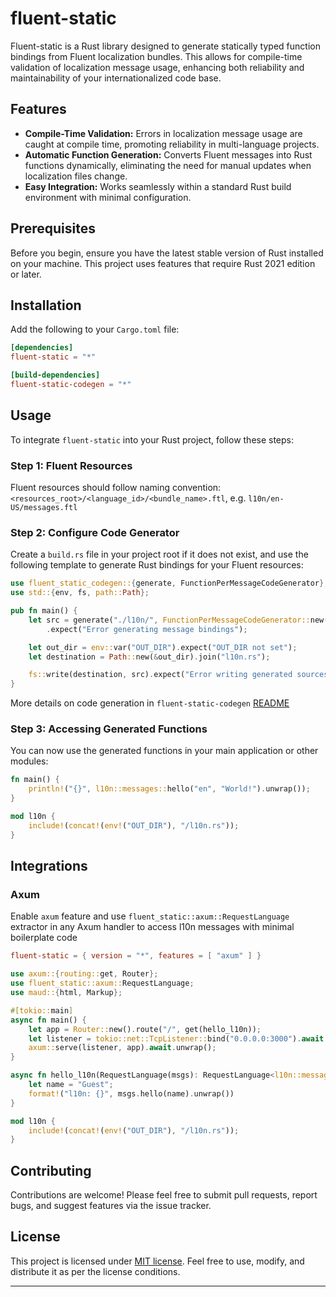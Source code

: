 
# fluent-static

Fluent-static is a Rust library designed to generate statically typed function bindings from Fluent localization bundles. This allows for compile-time validation of localization message usage, enhancing both reliability and maintainability of your internationalized code base.

## Features

- **Compile-Time Validation:** Errors in localization message usage are caught at compile time, promoting reliability in multi-language projects.
- **Automatic Function Generation:** Converts Fluent messages into Rust functions dynamically, eliminating the need for manual updates when localization files change.
- **Easy Integration:** Works seamlessly within a standard Rust build environment with minimal configuration.

## Prerequisites

Before you begin, ensure you have the latest stable version of Rust installed on your machine. This project uses features that require Rust 2021 edition or later.

## Installation

Add the following to your `Cargo.toml` file:

```toml
[dependencies]
fluent-static = "*"

[build-dependencies]
fluent-static-codegen = "*"
```

## Usage

To integrate `fluent-static` into your Rust project, follow these steps:

### Step 1: Fluent Resources

Fluent resources should follow naming convention: `<resources_root>/<language_id>/<bundle_name>.ftl`, e.g. `l10n/en-US/messages.ftl`

### Step 2: Configure Code Generator

Create a `build.rs` file in your project root if it does not exist, and use the following template to generate Rust bindings for your Fluent resources:

```rust
use fluent_static_codegen::{generate, FunctionPerMessageCodeGenerator};
use std::{env, fs, path::Path};

pub fn main() {
    let src = generate("./l10n/", FunctionPerMessageCodeGenerator::new("en-US"))
        .expect("Error generating message bindings");

    let out_dir = env::var("OUT_DIR").expect("OUT_DIR not set");
    let destination = Path::new(&out_dir).join("l10n.rs");

    fs::write(destination, src).expect("Error writing generated sources");
}
```

More details on code generation in `fluent-static-codegen` [README](fluent-static-codege/README.md)

### Step 3: Accessing Generated Functions

You can now use the generated functions in your main application or other modules:

```rust
fn main() {
    println!("{}", l10n::messages::hello("en", "World!").unwrap());
}

mod l10n {
    include!(concat!(env!("OUT_DIR"), "/l10n.rs"));
}
```

## Integrations

### Axum

Enable `axum` feature and use `fluent_static::axum::RequestLanguage` extractor in any Axum handler to access l10n messages with minimal boilerplate code

```toml
fluent-static = { version = "*", features = [ "axum" ] }
```

```rust
use axum::{routing::get, Router};
use fluent_static::axum::RequestLanguage;
use maud::{html, Markup};

#[tokio::main]
async fn main() {
    let app = Router::new().route("/", get(hello_l10n));
    let listener = tokio::net::TcpListener::bind("0.0.0.0:3000").await.unwrap();
    axum::serve(listener, app).await.unwrap();
}

async fn hello_l10n(RequestLanguage(msgs): RequestLanguage<l10n::messages::MessagesBundle>) -> String {
    let name = "Guest";
    format!("l10n: {}", msgs.hello(name).unwrap())
}

mod l10n {
    include!(concat!(env!("OUT_DIR"), "/l10n.rs"));
}
```

## Contributing

Contributions are welcome! Please feel free to submit pull requests, report bugs, and suggest features via the issue tracker.

## License

This project is licensed under [MIT license](LICENSE.md). Feel free to use, modify, and distribute it as per the license conditions.

---
